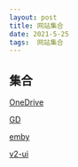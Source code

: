 ```yaml
---
layout: post
title: 网站集合
date: 2021-5-25
tags:  网站集合
---
```


## 集合

[OneDrive](https://oneair.herokuapp.com)

[GD](https://go.yushen.workers.dev/0:/)

[emby](http://r.ruizhi.ml:8096)

[v2-ui](http://m.chuiniu.ml:443)
